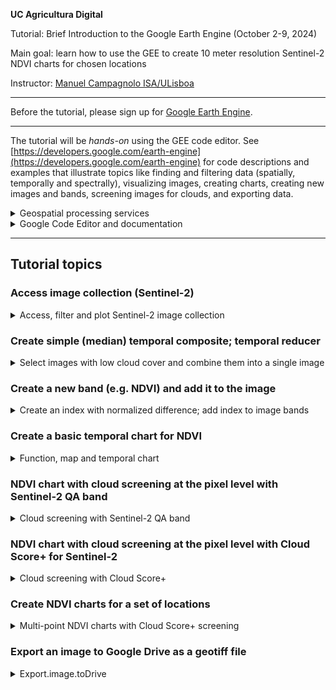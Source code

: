 **UC Agricultura Digital**

Tutorial: Brief Introduction to the Google Earth Engine (October 2-9, 2024)

Main goal: learn how to use the GEE to create 10 meter resolution Sentinel-2 NDVI charts for chosen locations

Instructor: [Manuel Campagnolo ISA/ULisboa](https://www.cienciavitae.pt//en/7F18-3B3C-06BB)

---

Before the tutorial, please sign up for [Google Earth Engine](https://code.earthengine.google.com/).


---

The tutorial will be *hands-on* using the GEE code editor. See [https://developers.google.com/earth-engine](https://developers.google.com/earth-engine) for code descriptions and examples that illustrate topics like finding and filtering data (spatially, temporally and spectrally), visualizing images, creating charts, creating new images and bands, screening images for clouds, and exporting data.

<details>
  
  <summary>Geospatial processing services</summary>
  
The GEE is one of several available **geospatial processing services** ofering a public data catalog, compute infrastructure and geospatial APIs:
1. Google Earth Engine (Google Cloud)
2. Microsoft Planetary Computer (Azure)
3. Amazon Web Services (AWS) GeoSpatial Services
4. [Copernicus Data Space Ecosystem](https://jupyterhub.dataspace.copernicus.eu), mostly for Sentinel imagery
5. ...
</details>


<details>
  
  <summary>Google Code Editor and documentation</summary>

In this tutorial we will focus on the **GEE code editor**, which just requires a browser and do not require installing any other software in the local machine. Scripts are written in *javascript* in the code editor and personnal data can either be stored in the user's Earth Engine account (up to 250 Mb) or in Google drive.

The code editor is available at https://code.earthengine.google.com 
![Alt text](https://developers.google.com/static/earth-engine/images/Code_editor_diagram.png "Code editor")

The sections of the Google Earth Engine documentation that are the most relevant for this tutorial are:
- https://developers.google.com/earth-engine/guides/getstarted
- https://developers.google.com/earth-engine/guides/playground (intro to code editor) 
- https://developers.google.com/earth-engine/guides/getstarted#earth-engine-data-structures (image and feature data structures)
- https://developers.google.com/earth-engine/guides/getstarted#finding-images,-image-collections-and-feature-collections (finding collections and images)
- https://developers.google.com/earth-engine/guides/image_overview (image and image collection)
- https://developers.google.com/earth-engine/guides/ic_reducing (reducing an image collection)
- https://developers.google.com/earth-engine/tutorials/tutorial_api_05?hl=en#masking (masking an image)
- https://developers.google.com/earth-engine/guides/image_visualization (image visualization)
- https://developers.google.com/earth-engine/guides/image_math (mathematical operations with images)
- https://developers.google.com/earth-engine/apidocs/ee-image-addbands (add bands to image)
- https://developers.google.com/earth-engine/guides/charts_overview (charts)
- https://developers.google.com/earth-engine/guides/charts_image_collection (image collection charts)
- https://developers.google.com/earth-engine/guides/exporting_images (exporting image to drive)

</details>

---
## Tutorial topics

### Access image collection (Sentinel-2)
<details>
  
  <summary>Access, filter and plot Sentinel-2 image collection</summary>

* Link to script for basic access to Sentinel-2 data: [basic_S2_composite.js](https://github.com/isa-ulisboa/Introduction-to-GEE-and-RS/blob/agri_digital/basic_S2_composite.js)
  
The script accesses Sentinel-2, level 2A images and it filters by dates and by bounds: here, the region of interest `geometry` is a single point defined by its coordinates. All Sentinel-2 tiles that *intersect* the geometry are selected. `CLOUDY_PIXEL_PERCENTAGE` is an `Image` property and can be used to sort or filter the `ImageCollection`. Note that sorting the collection by the property `CLOUDY_PIXEL_PERCENTAGE` should be applied last since it is computationally more demanding.

```
// ROI: in this case it is a single point determined by its longitude and latitude
var geometry = ee.Geometry.Point([-9.18498, 38.70708]);

// access image collection, filter for location and range of dates
// sort by percentage of clouds (most cloudier first)
var S2 = ee.ImageCollection('COPERNICUS/S2_SR_HARMONIZED')
                .filterBounds(geometry)
                .filterDate('2024-06-01', '2024-09-30')
                .select(['B8', 'B4', 'B3','B2'])
                .sort('CLOUDY_PIXEL_PERCENTAGE',true);

// center map; 16 is the zoom level; 17 would zoom in further
Map.centerObject(geometry, 16);

// add true color composite layer to the map
Map.addLayer(S2.first(), {bands: ['B4', 'B3', 'B2'], min: 0, max: 2500}, 'Sentinel-2 level 2A RGB=432');

// print to console
print(S2);

// Add geometry to the map
Map.addLayer(geometry, {color: 'red'}, 'Vinha ISA');
```

If you want to plot a false color composite, you can use instead
```
Map.addLayer(S2.first(), {bands: ['B8', 'B4', 'B3'], min: [0,0,0], max: [4500, 3500, 3500]}, 'Sentinel-2 level 2A RGB=843');
```

</details>


### Create simple (median) temporal composite; temporal reducer
<details>
  
  <summary> Select images with low cloud cover and combine them into a single image </summary>

  * Link to script for  to create basic Sentinel-2 (median) temporal composite: [basic_temporal_composite.js](https://github.com/isa-ulisboa/Introduction-to-GEE-and-RS/blob/agri_digital/basic_temporal_composite.js)

The idea is to filter the Sentinel-2 image collection using the property `CLOUDY_PIXEL_PERCENTAGE`. Only images with less than 10% cloud cover are selected. Then selected images are combined with a *temporal reducer* which can be for instance the `mean` or the `median`.

```
// ROI: in this case it is a single point determined by its longitude and latitude
var geometry = ee.Geometry.Point([-9.18498, 38.70708]);

// access image collection, select 10 m bands, filter for location and range of dates
var S2 = ee.ImageCollection('COPERNICUS/S2_SR_HARMONIZED')
                .select(['B2','B3','B4','B8'])
                .filterBounds(geometry)
                .filterDate('2024-01-01', '2024-03-01')

// filter using property
var filtered = S2.filter(ee.Filter.lt('CLOUDY_PIXEL_PERCENTAGE', 10));

// reduce image collection to image
var S2clear=filtered.median()

// center map; 13 is the zoom level; 14 would zoom in more
Map.centerObject(geometry, 13);

// simple set of parameters for visualization
var vizParams={bands: ['B8', 'B4', 'B3'], min: 0, max: 3000}

// add layer
Map.addLayer(S2clear, vizParams, 'Sentinel-2 level 2A, RGB=843, Jan 1-Mar 1, 2024');

```

![Alt text](https://developers.google.com/static/earth-engine/images/Reduce_ImageCollection.png "Image collection reduction")


In the example above, `median` is applied to all values of the image collection for the same pixel.  As a result, the date for each pixel of the reduced image can be distinct: for instance for one pixel the median value could correspond to `2022-01-05` while for a neighbor pixel the date could be , say, `2022-02-10'.

</details>

### Create a new band (e.g. NDVI) and add it to the image
<details>
  
  <summary> Create an index with normalized difference; add index to image bands</summary>

In remote sensing, it is very common to use an operation called *normalized difference* between two bands to compute an index. The most well-known index is the NDVI which measures the *greenness* of the land cover. 

We could created those indices with an expression or we can simply use the *normalized difference* operation available in GEE (see [https://developers.google.com/earth-engine/apidocs/ee-image-normalizeddifference](https://developers.google.com/earth-engine/apidocs/ee-image-normalizeddifference)).

```
// image needs to be defined, and has to have bands names B8 and B4

// create new band NDVI: notice that values are between -1 and 1.
var ndvi = image.normalizedDifference(['B8', 'B4']).rename('NDVI');

// add band to image
image = image.addBands([ndvi])
```
</details>

### Create a basic temporal chart for NDVI 

<details>
  
  <summary> Function, map and temporal chart </summary>

* Link to script for access Sentinel-2 data and create a basic NDVI chart: [basic_NDVI_chart.js](https://github.com/isa-ulisboa/Introduction-to-GEE-and-RS/blob/agri_digital/basic_NDVI_chart.js) 

The idea is to add the NDVI band to each image of a Sentinel-2 collection, and plot the NDVI values at a certain location along time with `ui.Chart.image.seriesByRegion`: see https://developers.google.com/earth-engine/guides/charts_overview and https://developers.google.com/earth-engine/guides/charts_image_collection for an overview of charts in GEE.

```
// ROI: in this case it is a single point determined by its longitude and latitude
var geometry = ee.Geometry.Point([-9.18498, 38.70708]);

// access image collection, filter for location and range of dates
// sort by percentage of clouds (most cloudier first)
var S2 = ee.ImageCollection('COPERNICUS/S2_SR_HARMONIZED')
      .filterBounds(geometry)
      .filterDate('2022-06-01', '2024-09-30')
      .select(['B8', 'B4'])

// center map; 16 is the zoom level; 17 would zoom in further
Map.centerObject(geometry, 16);

// print to console
print(S2);

// Add geometry to the map
Map.addLayer(geometry, {color: 'red'}, 'Vinha ISA');

// Function that adds an NDVI band to an image with B4 and B8
var add_ndvi_to_s2 = function(image) {
  var ndvi = image.normalizedDifference(['B8', 'B4']).rename('NDVI');
  return image.addBands([ndvi]);
};

// Add NDVI to all the images of the collection
var S2 = S2.map(add_ndvi_to_s2)

// Create chart
var chart =
    ui.Chart.image
        .seriesByRegion({
          imageCollection: S2,
          band: 'NDVI',
          regions: geometry,
          reducer: ee.Reducer.mean(),
          scale: 10,
          xProperty: 'system:time_start'
        });
        
print(chart);
```

</details>

### NDVI chart with cloud screening at the pixel level with Sentinel-2 QA band

<details>
  
  <summary> Cloud screening with Sentinel-2 QA band </summary>

* Link to script for access Sentinel-2 data and create a basic NDVI chart with built-in cloud screening: [QA_screening_NDVI_chart.js](https://github.com/isa-ulisboa/Introduction-to-GEE-and-RS/blob/agri_digital/QA_screening_NDVI_chart.js)

In this script, we filter clouds using two distinct strategies:
  - Using the property `CLOUDY_PIXEL_PERCENTAGE` for the whole tile: we select only tiles that have a cloud cover under a certain threshold we define;
  - Using the built-in *band* `QA60`of the Sentinel-2 Surface Reflectance product; this allow us to mask individual pixels within an image independently of the cloud cover.
  
```
// ROI: in this case it is a single point determined by longitude and latitude
var geometry = ee.Geometry.Point([-9.18498, 38.70708]);

/**
 * Function to mask clouds using the Sentinel-2 QA band
 * @param {ee.Image} image Sentinel-2 image
 * @return {ee.Image} cloud masked Sentinel-2 image
 * https://developers.google.com/earth-engine/datasets/catalog/COPERNICUS_S2_SR_HARMONIZED
 */
function maskS2clouds(image) {
  var date = image.get('system:time_start'); // otherwise, this property is lost
  var qa = image.select('QA60');

  // Bits 10 and 11 are clouds and cirrus, respectively.
  var cloudBitMask = 1 << 10;
  var cirrusBitMask = 1 << 11;

  // Both flags should be set to zero, indicating clear conditions.
  var mask = qa.bitwiseAnd(cloudBitMask).eq(0)
      .and(qa.bitwiseAnd(cirrusBitMask).eq(0));

  return image.updateMask(mask).divide(10000).set('system:time_start', date);
}


// access image collection, filter for location and range of dates
// use built-in cloud screening (tile and pixel level)
var S2 = ee.ImageCollection('COPERNICUS/S2_SR_HARMONIZED')
      .filterBounds(geometry)
      .filterDate('2022-06-01', '2024-09-30')
      .select(['B8', 'B4','QA60'])
      // Pre-filter to get less cloudy granules.
      .filter(ee.Filter.lt('CLOUDY_PIXEL_PERCENTAGE',20))
      .map(maskS2clouds);

// center map; 
Map.centerObject(geometry, 16);

// print to console
print(S2);

// Add geometry to the map
Map.addLayer(geometry, {color: 'red'}, 'Vinha ISA');

// Function that adds an NDVI band to an image with B4 and B8
var add_ndvi_to_s2 = function(image) {
  var ndvi = image.normalizedDifference(['B8', 'B4']).rename('NDVI');
  return image.addBands([ndvi]);
};

// Add NDVI to all the images of the collection
var S2 = S2.map(add_ndvi_to_s2)

// Create chart
var chart =
    ui.Chart.image
        .seriesByRegion({
          imageCollection: S2,
          band: 'NDVI',
          regions: geometry,
          reducer: ee.Reducer.mean(),
          scale: 10,
          xProperty: 'system:time_start'
        });
        
print(chart);
```

</details>

### NDVI chart with cloud screening at the pixel level with Cloud Score+ for Sentinel-2

<details>
  
  <summary> Cloud screening with Cloud Score+ </summary>

* Link to script for  access Sentinel-2 data and create a basic NDVI chart with cs-Plus cloud screening: [csPlus_screening_NDVI_chart.js](https://github.com/isa-ulisboa/Introduction-to-GEE-and-RS/blob/agri_digital/csPlus_screening_NDVI_chart.js)
  
Cloud Score+ is a Google product that is derived from Sentinel-2 [https://ieeexplore.ieee.org/document/10208818] and that can be combined with Sentinel-2 imagery to mask pixels with cloud score above some given threshold. The code below uses the `linkCollection` method to combine the Sentinel-2 collection with the Cloud Score+ collection. By default, the match is based on the `system:index` image property.

```
// ROI: in this case it is a single point determined by its longitude and latitude
var geometry = ee.Geometry.Point([-9.18498, 38.70708]);

// Cloud Score+ image collection. Note Cloud Score+ is produced from Sentinel-2
// Level 1C data and can be applied to either L1C or L2A collections.
var csPlus = ee.ImageCollection('GOOGLE/CLOUD_SCORE_PLUS/V1/S2_HARMONIZED');

// Use 'cs' or 'cs_cdf', depending on your use case; see docs for guidance.
var QA_BAND = 'cs';
// The threshold for masking; values between 0.50 and 0.65 generally work well.
// Higher values will remove thin clouds, haze & cirrus shadows.
var CLEAR_THRESHOLD = 0.60;

// access image collection, filter for location and range of dates
// link S2 collection with csPlus and update mask using QA_band
var S2 = ee.ImageCollection('COPERNICUS/S2_SR_HARMONIZED')
      .filterBounds(geometry)
      .filterDate('2022-06-01', '2024-09-30')
      .select(['B8', 'B4'])
      .linkCollection(csPlus, [QA_BAND])
      .map(function(img) {
        return img.updateMask(img.select(QA_BAND).gte(CLEAR_THRESHOLD));
    })

// print to console
print(S2);

// center map; 11 is the zoom level; 12 would zoom in further
Map.centerObject(geometry, 16);

// Add geometry to the map
Map.addLayer(geometry, {color: 'red'}, 'Vinha ISA');

// Function adds an NDVI band to an image
var add_ndvi_to_s2 = function(image) {
  var ndvi = image.normalizedDifference(['B8', 'B4']).rename('NDVI');
  return image.addBands([ndvi]);
};

// add NDVI band to each image
var S2 = S2.map(add_ndvi_to_s2)

var chart =
    ui.Chart.image
        .seriesByRegion({
          imageCollection: S2,
          band: 'NDVI',
          regions: geometry,
          reducer: ee.Reducer.mean(),
          scale: 10,
          xProperty: 'system:time_start'
        })
        
print(chart);
```

</details>

### Create NDVI charts for a set of locations
<details>
  
  <summary> Multi-point NDVI charts with Cloud Score+ screening </summary>

* Link to script for  access Sentinel-2 data and create a multi-point NDVI chart with cs-Plus cloud screening: [points_cs_charts.js](https://github.com/isa-ulisboa/Introduction-to-GEE-and-RS/blob/agri_digital/points_cs_charts.js)

The Google Code Editor allows us to digitize geometries (points, lines or polygons) and add those geometries to our scripts. This can be used to extract a list of point coordinates. Then, the coordinates can be copied into a list and used to define a feature collection.

```
// ROI: in this case it is a feature collection of points
// Firstly, we obtain a list os points possibly by digitizing with the code editor interactive tools
var multipoints =[[-9.18511947486878, 38.70673673565854],
         [-9.185698832015996, 38.707121861392295],
         [-9.184983887235997, 38.70708122565936]];

// the following code read each point from the list, and adds it as a `ee.Geometry.Point` to a feature collection. 
// As a result, the variable  `geometry` below is a feature collection of single part point geometries.
var geometry = ee.FeatureCollection(multipoints.map(function(p){
  var point = ee.Feature(ee.Geometry.Point(p), {})
  return point
}))

print(geometry)

// Cloud Score+ image collection. Note Cloud Score+ is produced from Sentinel-2
// Level 1C data and can be applied to either L1C or L2A collections.
var csPlus = ee.ImageCollection('GOOGLE/CLOUD_SCORE_PLUS/V1/S2_HARMONIZED');

// Use 'cs' or 'cs_cdf', depending on your use case; see docs for guidance.
var QA_BAND = 'cs';
// The threshold for masking; values between 0.50 and 0.65 generally work well.
// Higher values will remove thin clouds, haze & cirrus shadows.
var CLEAR_THRESHOLD = 0.60;

// access image collection, filter for location and range of dates
// sort by percentage of clouds (most cloudier first)
var S2 = ee.ImageCollection('COPERNICUS/S2_SR_HARMONIZED')
      .filterBounds(geometry)
      .filterDate('2022-06-01', '2024-09-30')
      .select(['B8', 'B4'])
      .linkCollection(csPlus, [QA_BAND])
      .map(function(img) {
        return img.updateMask(img.select(QA_BAND).gte(CLEAR_THRESHOLD));
    })


// center map; 16 is the zoom level; 17 would zoom in further
Map.centerObject(geometry, 16);

// print to console
print(S2);

// Add geometry to the map
Map.addLayer(geometry, {color: 'red'}, 'Vinha ISA');

// Add NDVI to one image
var add_ndvi_to_s2 = function(image) {
  var ndvi = image.normalizedDifference(['B8', 'B4']).rename('NDVI');
  return image.addBands([ndvi]);
};

// Add NDVI to all images
var S2 = S2.map(add_ndvi_to_s2)

// Create chart with options
var chart =
    ui.Chart.image
        .seriesByRegion({
          imageCollection: S2,
          band: 'NDVI',
          regions: geometry,
          reducer: ee.Reducer.mean(),
          scale: 10,
          xProperty: 'system:time_start'
        })
        .setOptions({
          interpolateNulls: true,
          title: 'NDVI Value by Date',
          hAxis: {title: 'Date', titleTextStyle: {italic: false, bold: true}},
          vAxis: {
            title: 'NDVI',
            titleTextStyle: {italic: false, bold: true}
          },
          lineWidth: 2,
          colors: ['blue','red','green'], //['blue', 'yellow', 'green','red','brown','purple'],
        });
        
print(chart);

```
</details>

### Export an image to Google Drive as a geotiff file
<details>
  
  <summary> Export.image.toDrive </summary>

In this exercise, we creta e cloud masked 
  
```
// ROI: in this case it is a single point determined by its longitude and latitude
var geometry = ee.Geometry.Point([-9.18498, 38.70708]);

// Cloud Score+ image collection. Note Cloud Score+ is produced from Sentinel-2
// Level 1C data and can be applied to either L1C or L2A collections.
var csPlus = ee.ImageCollection('GOOGLE/CLOUD_SCORE_PLUS/V1/S2_HARMONIZED');

// Use 'cs' or 'cs_cdf', depending on your use case; see docs for guidance.
var QA_BAND = 'cs';
// The threshold for masking; values between 0.50 and 0.65 generally work well.
// Higher values will remove thin clouds, haze & cirrus shadows.
var CLEAR_THRESHOLD = 0.60;

// access image collection, filter for location and range of dates
// link S2 collection with csPlus and update mask using QA_band
// at the end, create a single image  by reducing with median
var S2clear = ee.ImageCollection('COPERNICUS/S2_SR_HARMONIZED')
      .filterBounds(geometry)
      .filterDate('2024-07-30', '2024-09-30')
      .select(['B8', 'B4','B3'])
      .linkCollection(csPlus, [QA_BAND])
      .map(function(img) {
        return img.updateMask(img.select(QA_BAND).gte(CLEAR_THRESHOLD))
      .median();
    })

// export to drive
// Set the export "scale" and "crs" parameters
// The defined region means that the exported image is going to be 2000 m wide
Export.image.toDrive({
  image: S2clear,
  description: 'S2_screened_for_clouds', // file name
  folder: 'agricultura_digital', 
  region: geometry.buffer(1000), 
  scale: 10,
  crs: 'EPSG:3763' // Portuguese official CRS (meters)
});
```

Suggestion: Try exporting geometry to *shapefile* following instructions on https://developers.google.com/earth-engine/guides/exporting_tables.


</details>
